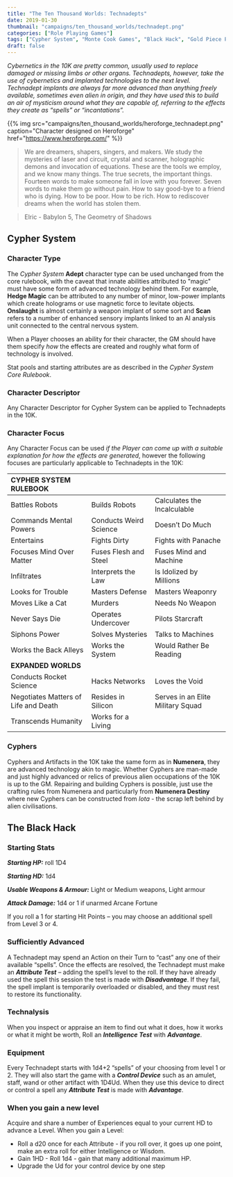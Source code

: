 ```yaml
---
title: "The Ten Thousand Worlds: Technadepts"
date: 2019-01-30
thumbnail: "campaigns/ten_thousand_worlds/technadept.png"
categories: ["Role Playing Games"]
tags: ["Cypher System", "Monte Cook Games", "Black Hack", "Gold Piece Publications", "Ten Thousand Worlds"]
draft: false
---
```


_Cybernetics in the 10K are pretty common, usually used to replace damaged or missing limbs or other organs. Technadepts, however, take the use of cybernetics and implanted technologies to the next level. Technadept implants are always far more advanced than anything freely available, sometimes even alien in origin, and they have used this to build an air of mysticism around what they are capable of, referring to the effects they create as “spells” or “incantations”._

{{% img src="campaigns/ten_thousand_worlds/heroforge_technadept.png" caption="Character designed on Heroforge" href="https://www.heroforge.com/" %}}

> We are dreamers, shapers, singers, and makers. We study the mysteries of laser and circuit, crystal and scanner, holographic demons and invocation of equations. These are the tools we employ, and we know many things. The true secrets, the important things. Fourteen words to make someone fall in love with you forever. Seven words to make them go without pain. How to say good-bye to a friend who is dying. How to be poor. How to be rich. How to rediscover dreams when the world has stolen them.

> Elric - Babylon 5, The Geometry of Shadows

## Cypher System

### Character Type

The *Cypher System* **Adept** character type can be used unchanged from the core rulebook, with the caveat that innate abilities attributed to "magic" must have some form of advanced technology behind them. For example, **Hedge Magic** can be attributed to any number of minor, low-power implants which create holograms or use magnetic force to levitate objects. **Onslaught** is almost certainly a weapon implant of some sort and **Scan** refers to a number of enhanced sensory implants linked to an AI analysis unit connected to the central nervous system.

When a Player chooses an ability for their character, the GM should have them specify *how* the effects are created and roughly what form of technology is involved.

Stat pools and starting attributes are as described in the *Cypher System Core Rulebook*.

### Character Descriptor

Any Character Descriptor for Cypher System can be applied to Technadepts in the 10K.

### Character Focus

Any Character Focus can be used *if the Player can come up with a suitable explanation for how the effects are generated*, however the following focuses are particularly applicable to Technadepts in the 10K:

| **CYPHER SYSTEM RULEBOOK**|||
|:--|:--|:--|
Battles Robots|Builds Robots|Calculates the Incalculable
Commands Mental Powers|Conducts Weird Science|Doesn’t Do Much
Entertains|Fights Dirty|Fights with Panache
Focuses Mind Over Matter|Fuses Flesh and Steel |Fuses Mind and Machine
Infiltrates|Interprets the Law |Is Idolized by Millions
Looks for Trouble|Masters Defense|Masters Weaponry
Moves Like a Cat|Murders |Needs No Weapon 
Never Says Die|Operates Undercover|Pilots Starcraft
Siphons Power|Solves Mysteries|Talks to Machines
Works the Back Alleys|Works the System|Would Rather Be Reading 
|**EXPANDED WORLDS**|||
Conducts Rocket Science|Hacks Networks|Loves the Void
Negotiates Matters of Life and Death|Resides in Silicon|Serves in an Elite Military Squad
Transcends Humanity|Works for a Living	

### Cyphers

Cyphers and Artifacts in the 10K take the same form as in **Numenera**, they are advanced technology akin to magic. Whether Cyphers are man-made and just highly advanced or relics of previous alien occupations of the 10K is up to the GM. Repairing and building Cyphers is possible, just use the crafting rules from Numenera and particularly from **Numenera Destiny** where new Cyphers can be constructed from *Iota* - the scrap left behind by alien civilisations.

## The Black Hack

### Starting Stats

***Starting HP:*** roll 1D4

***Starting HD:*** 1d4

***Usable Weapons & Armour:*** Light or Medium weapons, Light armour

***Attack Damage:*** 1d4 or 1 if unarmed
Arcane Fortune

If you roll a 1 for starting Hit Points – you may choose an additional spell from Level 3 or 4.

### Sufficiently Advanced

A Technadept may spend an Action on their Turn to “cast” any one of their available “spells”. Once the effects are resolved, the Technadept must make an ***Attribute Test*** – adding the spell’s level to the roll. If they have already used the spell this session the test is made with ***Disadvantage***. If they fail, the spell implant is temporarily overloaded or disabled, and they must rest to restore its functionality.

### Technalysis

When you inspect or appraise an item to find out what it does, how it works or what it might be worth, Roll an ***Intelligence Test*** with ***Advantage***.

### Equipment

Every Technadept starts with 1d4+2 “spells” of your choosing from level 1 or 2. They will also start the game with a ***Control Device*** such as an amulet, staff, wand or other artifact with 1D4Ud. When they use this device to direct or control a spell any ***Attribute Test*** is made with ***Advantage***.

### When you gain a new level

Acquire and share a number of Experiences equal to your current HD to advance a Level. When you gain a Level:

* Roll a d20 once for each Attribute - if you roll over, it goes up one point, make an extra roll for either Intelligence or Wisdom. 
* Gain 1HD - Roll 1d4 - gain that many additional maximum HP. 
* Upgrade the Ud for your control device by one step
